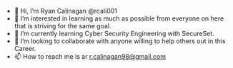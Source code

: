 - 👋 Hi, I’m Ryan Calinagan @rcali001
- 👀 I’m interested in learning as much as possible from everyone on here that is striving for the same goal.
- 🌱 I’m currently learning Cyber Security Engineering with SecureSet.
- 💞️ I’m looking to collaborate with anyone willing to help others out in this Career.
- 📫 How to reach me is ar r.calinagan98@gmail.com

<!---
rcali001/rcali001 is a ✨ special ✨ repository because its `README.md` (this file) appears on your GitHub profile.
You can click the Preview link to take a look at your changes.
--->
